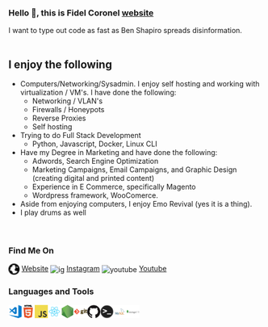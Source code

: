 <!--
**coronel08/coronel08** is a ✨ _special_ ✨ repository because its `README.md` (this file) appears on your GitHub profile.

Here are some ideas to get you started:

- 🔭 I’m currently working on ...
- 🌱 I’m currently learning ...
- 👯 I’m looking to collaborate on ...
- 🤔 I’m looking for help with ...
- 💬 Ask me about ...
- 📫 How to reach me: ...
- 😄 Pronouns: ...
- ⚡ Fun fact: ...
-->


### Hello 👋, this is Fidel Coronel [website]
I want to type out code as fast as Ben Shapiro spreads disinformation.
<br><br>

## I enjoy the following
- Computers/Networking/Sysadmin. I enjoy self hosting and working with virtualization / VM's. I have done the following:
    - Networking / VLAN's
    - Firewalls / Honeypots
    - Reverse Proxies 
    - Self hosting
- Trying to do Full Stack Development
    - Python, Javascript, Docker, Linux CLI
- Have my Degree in Marketing and have done the following:
    - Adwords, Search Engine Optimization
    - Marketing Campaigns, Email Campaigns, and Graphic Design (creating digital and printed content)
    - Experience in E Commerce, specifically Magento
    - Wordpress framework, WooComerce.
- Aside from enjoying computers, I enjoy Emo Revival (yes it is a thing). 
- I play drums as well
<br><br><br>

### Find Me On
<img align="center" alt="coronel08" width="22px" src="https://raw.githubusercontent.com/iconic/open-iconic/master/svg/globe.svg"/>  [Website]
<img align="center" alt="ig" width="22px" 
src="https://cdn.jsdelivr.net/npm/simple-icons@v3/icons/instagram.svg" /> [Instagram]
<img align="center" alt="youtube" width="22px" 
src="https://cdn.jsdelivr.net/npm/simple-icons@v3/icons/youtube.svg" /> [Youtube]


### Languages and Tools
<img align="left" alt="Visual Studio Code" width="26px" src="https://raw.githubusercontent.com/github/explore/80688e429a7d4ef2fca1e82350fe8e3517d3494d/topics/visual-studio-code/visual-studio-code.png" />
<img align="left" alt="HTML5" width="26px"
src="https://raw.githubusercontent.com/github/explore/80688e429a7d4ef2fca1e82350fe8e3517d3494d/topics/html/html.png" />
<img align="left" alt="JavaScript" width="26px" 
src="https://raw.githubusercontent.com/github/explore/80688e429a7d4ef2fca1e82350fe8e3517d3494d/topics/javascript/javascript.png" />
<img align="left" alt="React" width="26px" 
src="https://raw.githubusercontent.com/github/explore/80688e429a7d4ef2fca1e82350fe8e3517d3494d/topics/react/react.png" />
<img align="left" alt="nodejs" width="26px" 
src="https://raw.githubusercontent.com/github/explore/80688e429a7d4ef2fca1e82350fe8e3517d3494d/topics/nodejs/nodejs.png" />


<img align="left" alt="git" width="26px" 
src="https://raw.githubusercontent.com/github/explore/80688e429a7d4ef2fca1e82350fe8e3517d3494d/topics/git/git.png" />
<img align="left" alt="github" width="26px" 
src="https://raw.githubusercontent.com/github/explore/78df643247d429f6cc873026c0622819ad797942/topics/github/github.png" />
<img align="left" alt="cli" width="26px"
src="https://raw.githubusercontent.com/github/explore/80688e429a7d4ef2fca1e82350fe8e3517d3494d/topics/terminal/terminal.png" />
<img align="left" alt="MySQL" width="26px" 
src="https://raw.githubusercontent.com/github/explore/80688e429a7d4ef2fca1e82350fe8e3517d3494d/topics/mysql/mysql.png" />
<img align="left" alt="MongoDB" width="26px" 
src="https://raw.githubusercontent.com/github/explore/80688e429a7d4ef2fca1e82350fe8e3517d3494d/topics/mongodb/mongodb.png" />


[website]: https://fcoronel.com
[instagram]: https://instagram.com/dont_hmu_ever
[youtube]: https://youtube.com/

